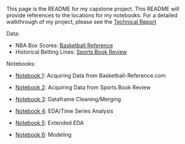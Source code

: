 This page is the README for my capstone project. This README will provide references to the locations for my notebooks. For a detailed walkthrough of my project, please see the [Technical Report](Technical_Report.md)

Data: 
 - NBA Box Scores: [Basketball Reference](https://www.basketball-reference.com/)
 - Historical Betting Lines: [Sports Book Review](https://www.sportsbookreview.com/)

Notebooks:

 - [Notebook 1](notebooks_dataframes/1_NBA_games_scrape.ipynb): Acquiring Data from Basketball-Reference.com 

 - [Notebook 2](notebooks_dataframes/2_Betting_Lines_Scrape.ipynb): Acquiring Data from Sports Book Review

 - [Notebook 3](noteboooks_dataframes/3_Dataframe_cleaning_merging.ipynb): Dataframe Cleaning/Merging

 - [Notebook 4](notebooks_dataframes/4_EDA_Time_Series_Notebook.ipynb): EDA/Time Series Analysis

 - [Notebook 5](notebooks_dataframes/5_EDA_pt_2.ipynb): Extended EDA

 - [Notebook 6](notebooks_dataframes/6_Modeling.ipynb): Modeling


